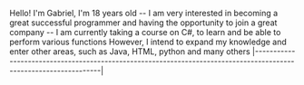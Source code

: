 Hello! I'm Gabriel, I'm 18 years old --
I am very interested in becoming a great successful programmer and having the opportunity to join a great company --
I am currently taking a course on C#, to learn and be able to perform various functions 
However, I intend to expand my knowledge and enter other areas, such as Java, HTML, python and many others
|------------------------------------------------------------------------------------------------------------------|
